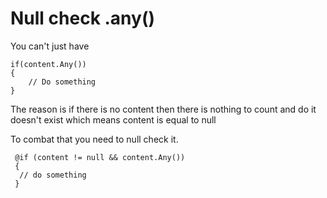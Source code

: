 # Null check .any\(\)

You can't just have 

```text
if(content.Any())
{
    // Do something
}
```

The reason is if there is no content then there is nothing to count and do it doesn't exist which means content is equal to null

To combat that you need to null check it. 

```text
 @if (content != null && content.Any())
 {
  // do something
 }
  
```

